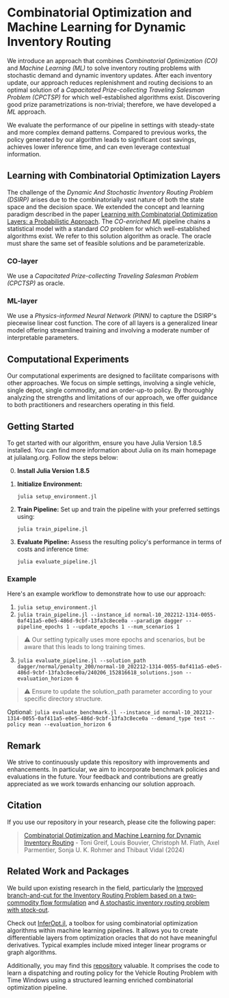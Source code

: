 # Combinatorial Optimization and Machine Learning for Dynamic Inventory Routing
We introduce an approach that combines *Combinatorial Optimization (CO)* and *Machine Learning (ML)* to solve inventory routing problems with stochastic demand and dynamic inventory updates. After each inventory update, our approach reduces replenishment and routing decisions to an optimal solution of a *Capacitated Prize-collecting Traveling Salesman Problem (CPCTSP)* for which well-established algorithms exist. Discovering good prize parametrizations is non-trivial; therefore, we have developed a *ML* approach. 

We evaluate the performance of our pipeline in settings with steady-state and more complex demand patterns. Compared to previous works, the policy generated by our algorithm leads to significant cost savings, achieves lower inference time, and can even leverage contextual information.

## Learning with Combinatorial Optimization Layers
The challenge of the *Dynamic And Stochastic Inventory Routing Problem (DSIRP)* arises due to the combinatorially vast nature of both the state space and the decision space. We extended the concept and learning paradigm described in the paper [Learning with Combinatorial Optimization Layers: a Probabilistic Approach](https://arxiv.org/abs/2207.13513). The *CO-enriched ML* pipeline chains a statistical model with a standard *CO* problem for which well-established algorithms exist. We refer to this solution algorithm as oracle. The oracle must share the same set of feasible solutions and be parameterizable.

### CO-layer
We use a *Capacitated Prize-collecting Traveling Salesman Problem (CPCTSP)* as oracle.

### ML-layer
We use a *Physics-informed Neural Network (PINN)* to capture the DSIRP's piecewise linear cost function. The core of all layers is a generalized linear model offering streamlined training and involving a moderate number of interpretable parameters.

## Computational Experiments
Our computational experiments are designed to facilitate comparisons with other approaches. We focus on simple settings, involving a single vehicle, single depot, single commodity, and an order-up-to policy. By thoroughly analyzing the strengths and limitations of our approach, we offer guidance to both practitioners and researchers operating in this field.

## Getting Started
To get started with our algorithm, ensure you have Julia Version 1.8.5 installed. You can find more information about Julia on its main homepage at julialang.org. Follow the steps below:

0. **Install Julia Version 1.8.5**   
1. **Initialize Environment:**
   
   `julia setup_environment.jl`

3. **Train Pipeline:** Set up and train the pipeline with your preferred settings using:
   
   `julia train_pipeline.jl`

5. **Evaluate Pipeline:** Assess the resulting policy's performance in terms of costs and inference time:

   `julia evaluate_pipeline.jl`

### Example
Here's an example workflow to demonstrate how to use our approach:

1. `julia setup_environment.jl`
2. `julia train_pipeline.jl --instance_id normal-10_202212-1314-0055-0af411a5-e0e5-486d-9cbf-13fa3c8ece0a --paradigm dagger --pipeline_epochs 1 --update_epochs 1 --num_scenarios 1`

> :warning: Our setting typically uses more epochs and scenarios, but be aware that this leads to long training times.

3. `julia evaluate_pipeline.jl --solution_path dagger/normal/penalty_200/normal-10_202212-1314-0055-0af411a5-e0e5-486d-9cbf-13fa3c8ece0a/240206_152816618_solutions.json --evaluation_horizon 6`

> :warning: Ensure to update the solution_path parameter according to your specific directory structure.

Optional:
    `julia evaluate_benchmark.jl --instance_id normal-10_202212-1314-0055-0af411a5-e0e5-486d-9cbf-13fa3c8ece0a --demand_type test --policy mean --evaluation_horizon 6`


## Remark

We strive to continuously update this repository with improvements and enhancements. In particular, we aim to incorporate benchmark policies and evaluations in the future. Your feedback and contributions are greatly appreciated as we work towards enhancing our solution approach.

## Citation

If you use our repository in your research, please cite the following paper:

> [Combinatorial Optimization and Machine Learning for Dynamic Inventory Routing](https://arxiv.org/abs/) - Toni Greif, Louis Bouvier, Christoph M. Flath, Axel Parmentier, Sonja U. K. Rohmer and Thibaut Vidal (2024)

## Related Work and Packages

We build upon existing research in the field, particularly the [Improved branch-and-cut for the Inventory Routing Problem based on a two-commodity flow formulation](https://doi.org/10.1016/j.ejor.2020.08.047) and [A stochastic inventory routing problem with stock-out](https://doi.org/10.1016/j.trc.2011.06.003).

Check out [InferOpt.jl](https://github.com/axelparmentier/InferOpt.jl), a toolbox for using combinatorial optimization algorithms within machine learning pipelines.
It allows you to create differentiable layers from optimization oracles that do not have meaningful derivatives. Typical examples include mixed integer linear programs or graph algorithms.

Additionally, you may find this [repository](https://github.com/tumBAIS/euro-meets-neurips-2022) valuable. It comprises the code to learn a dispatching and routing policy for the Vehicle Routing Problem with Time Windows using a structured learning enriched combinatorial optimization pipeline.
